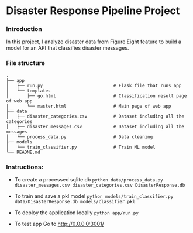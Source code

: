 # Disaster Response Pipeline Project
###  Introduction

In this project, I analyze disaster data from Figure Eight feature to build a model for an API that classifies disaster messages.

###  File structure
    .
    ├── app     
    │   ├── run.py                           # Flask file that runs app
    │   └── templates   
    │       ├── go.html                      # Classification result page of web app
    │       └── master.html                  # Main page of web app    
    ├── data                   
    │   ├── disaster_categories.csv          # Dataset including all the categories  
    │   ├── disaster_messages.csv            # Dataset including all the messages
    │   └── process_data.py                  # Data cleaning
    ├── models
    │   └── train_classifier.py              # Train ML model           
    └── README.md

### Instructions:

- To create a processed sqlite db
`python data/process_data.py disaster_messages.csv disaster_categories.csv DisasterResponse.db`

- To train and save a pkl model
`python models/train_classifier.py data/DisasterResponse.db models/classifier.pkl`

- To deploy the application locally
`python app/run.py`

- To test app
Go to http://0.0.0.0:3001/
